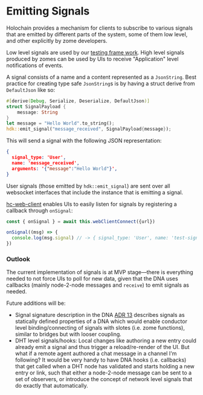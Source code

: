 # Emitting Signals

Holochain provides a mechanism for clients to subscribe to various signals 
that are emitted by different parts of the system, 
some of them low level, and other explicitly by zome developers.  

Low level signals are used by our [testing frame work](https://github.com/holochain/diorama).
High level signals produced by zomes can be used by UIs to receive 
"Application" level notifications of events.

A signal consists of a name and a content represented as a `JsonString`.
Best practice for creating type safe `JsonString`s is by having a struct 
derive from `DefaultJson` like so: 

``` rust
#[derive(Debug, Serialize, Deserialize, DefaultJson)]
struct SignalPayload {
    message: String
}
let message = "Hello World".to_string();
hdk::emit_signal("message_received", SignalPayload{message});
```

This will send a signal with the following JSON representation:
```json
{
  signal_type: 'User', 
  name: 'message_received', 
  arguments: '{"message":"Hello World"}',
}
```

User signals (those emitted by `hdk::emit_signal`) are sent over
all websocket interfaces that include the instance that is emitting
a signal.

[hc-web-client](https://github.com/holochain/hc-web-client) enables
UIs to easily listen for signals by registering a callback through
`onSignal`:

```javascript
const { onSignal } = await this.webClientConnect({url})

onSignal((msg) => {
  console.log(msg.signal) // -> { signal_type: 'User', name: 'test-signal', arguments: '{"message":"test message"}' }
})
```

### Outlook
The current implementation of signals is at MVP stage—there is everything
needed to not force UIs to poll for new data, given that the DNA uses
callbacks (mainly node-2-node messages and `receive`) to emit signals
as needed.

Future additions will be:
* Signal signature description in the DNA
  [ADR 13](https://github.com/holochain/holochain-rust/blob/develop/doc/architecture/decisions/0013-signals-listeners-model-and-api.md)
  describes signals as statically defined properties of a DNA which 
  would enable conductor level binding/connecting of signals with
  slotes (i.e. zome functions), similar to bridges but with looser 
  coupling.
* DHT level signals/hooks:
  Local changes like authoring a new entry could already emit a signal
  and thus trigger a reload/re-render of the UI.
  But what if a remote agent authored a chat message in a channel
  I'm following?
  It would be very handy to have DNA hooks (i.e. callbacks) that get
  called when a DHT node has validated and starts holding a new entry
  or link, such that either a node-2-node message can be sent to a set
  of observers, or introduce the concept of network level signals that
  do exactly that automatically.
